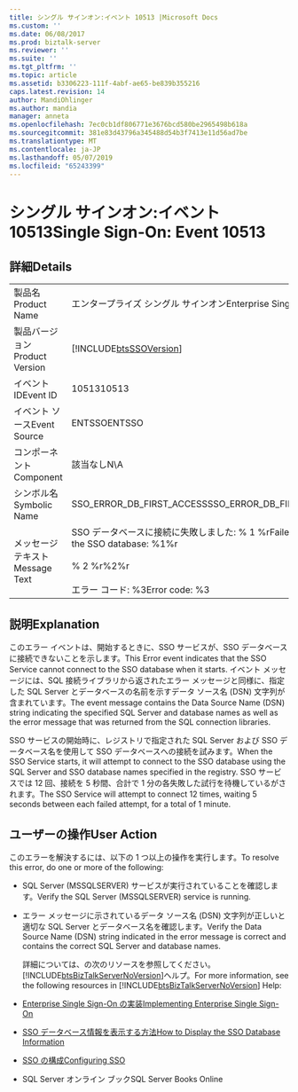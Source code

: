 ```yaml
---
title: シングル サインオン:イベント 10513 |Microsoft Docs
ms.custom: ''
ms.date: 06/08/2017
ms.prod: biztalk-server
ms.reviewer: ''
ms.suite: ''
ms.tgt_pltfrm: ''
ms.topic: article
ms.assetid: b3306223-111f-4abf-ae65-be839b355216
caps.latest.revision: 14
author: MandiOhlinger
ms.author: mandia
manager: anneta
ms.openlocfilehash: 7ec0cb1df806771e3676bcd580be2965498b618a
ms.sourcegitcommit: 381e83d43796a345488d54b3f7413e11d56ad7be
ms.translationtype: MT
ms.contentlocale: ja-JP
ms.lasthandoff: 05/07/2019
ms.locfileid: "65243399"
---
```

# <a name="single-sign-on-event-10513"></a><span data-ttu-id="d5529-102">シングル サインオン:イベント 10513</span><span class="sxs-lookup"><span data-stu-id="d5529-102">Single Sign-On: Event 10513</span></span>
## <a name="details"></a><span data-ttu-id="d5529-103">詳細</span><span class="sxs-lookup"><span data-stu-id="d5529-103">Details</span></span>  

|                 |                                                                                      |
|-----------------|--------------------------------------------------------------------------------------|
|  <span data-ttu-id="d5529-104">製品名</span><span class="sxs-lookup"><span data-stu-id="d5529-104">Product Name</span></span>   |                              <span data-ttu-id="d5529-105">エンタープライズ シングル サインオン</span><span class="sxs-lookup"><span data-stu-id="d5529-105">Enterprise Single Sign-On</span></span>                               |
| <span data-ttu-id="d5529-106">製品バージョン</span><span class="sxs-lookup"><span data-stu-id="d5529-106">Product Version</span></span> |              [!INCLUDE[btsSSOVersion](../includes/btsssoversion-md.md)]              |
|    <span data-ttu-id="d5529-107">イベント ID</span><span class="sxs-lookup"><span data-stu-id="d5529-107">Event ID</span></span>     |                                        <span data-ttu-id="d5529-108">10513</span><span class="sxs-lookup"><span data-stu-id="d5529-108">10513</span></span>                                         |
|  <span data-ttu-id="d5529-109">イベント ソース</span><span class="sxs-lookup"><span data-stu-id="d5529-109">Event Source</span></span>   |                                        <span data-ttu-id="d5529-110">ENTSSO</span><span class="sxs-lookup"><span data-stu-id="d5529-110">ENTSSO</span></span>                                        |
|    <span data-ttu-id="d5529-111">コンポーネント</span><span class="sxs-lookup"><span data-stu-id="d5529-111">Component</span></span>    |                                         <span data-ttu-id="d5529-112">該当なし</span><span class="sxs-lookup"><span data-stu-id="d5529-112">N\A</span></span>                                          |
|  <span data-ttu-id="d5529-113">シンボル名</span><span class="sxs-lookup"><span data-stu-id="d5529-113">Symbolic Name</span></span>  |                              <span data-ttu-id="d5529-114">SSO_ERROR_DB_FIRST_ACCESS</span><span class="sxs-lookup"><span data-stu-id="d5529-114">SSO_ERROR_DB_FIRST_ACCESS</span></span>                               |
|  <span data-ttu-id="d5529-115">メッセージ テキスト</span><span class="sxs-lookup"><span data-stu-id="d5529-115">Message Text</span></span>   | <span data-ttu-id="d5529-116">SSO データベースに接続に失敗しました: % 1 %r</span><span class="sxs-lookup"><span data-stu-id="d5529-116">Failed to contact the SSO database: %1%r</span></span><br /><br /> <span data-ttu-id="d5529-117">% 2 %r</span><span class="sxs-lookup"><span data-stu-id="d5529-117">%2%r</span></span><br /><br /> <span data-ttu-id="d5529-118">エラー コード: %3</span><span class="sxs-lookup"><span data-stu-id="d5529-118">Error code: %3</span></span> |

## <a name="explanation"></a><span data-ttu-id="d5529-119">説明</span><span class="sxs-lookup"><span data-stu-id="d5529-119">Explanation</span></span>  
 <span data-ttu-id="d5529-120">このエラー イベントは、開始するときに、SSO サービスが、SSO データベースに接続できないことを示します。</span><span class="sxs-lookup"><span data-stu-id="d5529-120">This Error event indicates that the SSO Service cannot connect to the SSO database when it starts.</span></span> <span data-ttu-id="d5529-121">イベント メッセージには、SQL 接続ライブラリから返されたエラー メッセージと同様に、指定した SQL Server とデータベースの名前を示すデータ ソース名 (DSN) 文字列が含まれています。</span><span class="sxs-lookup"><span data-stu-id="d5529-121">The event message contains the Data Source Name (DSN) string indicating the specified SQL Server and database names as well as the error message that was returned from the SQL connection libraries.</span></span>  

 <span data-ttu-id="d5529-122">SSO サービスの開始時に、レジストリで指定された SQL Server および SSO データベース名を使用して SSO データベースへの接続を試みます。</span><span class="sxs-lookup"><span data-stu-id="d5529-122">When the SSO Service starts, it will attempt to connect to the SSO database using the SQL Server and SSO database names specified in the registry.</span></span> <span data-ttu-id="d5529-123">SSO サービスでは 12 回、接続を 5 秒間、合計で 1 分の各失敗した試行を待機しているがされます。</span><span class="sxs-lookup"><span data-stu-id="d5529-123">The SSO Service will attempt to connect 12 times, waiting 5 seconds between each failed attempt, for a total of 1 minute.</span></span>  

## <a name="user-action"></a><span data-ttu-id="d5529-124">ユーザーの操作</span><span class="sxs-lookup"><span data-stu-id="d5529-124">User Action</span></span>  
 <span data-ttu-id="d5529-125">このエラーを解決するには、以下の 1 つ以上の操作を実行します。</span><span class="sxs-lookup"><span data-stu-id="d5529-125">To resolve this error, do one or more of the following:</span></span>  

- <span data-ttu-id="d5529-126">SQL Server (MSSQLSERVER) サービスが実行されていることを確認します。</span><span class="sxs-lookup"><span data-stu-id="d5529-126">Verify the SQL Server (MSSQLSERVER) service is running.</span></span>  

- <span data-ttu-id="d5529-127">エラー メッセージに示されているデータ ソース名 (DSN) 文字列が正しいと適切な SQL Server とデータベース名を確認します。</span><span class="sxs-lookup"><span data-stu-id="d5529-127">Verify the Data Source Name (DSN) string indicated in the error message is correct and contains the correct SQL Server and database names.</span></span>  

  <span data-ttu-id="d5529-128">詳細については、の次のリソースを参照してください。[!INCLUDE[btsBizTalkServerNoVersion](../includes/btsbiztalkservernoversion-md.md)]ヘルプ。</span><span class="sxs-lookup"><span data-stu-id="d5529-128">For more information, see the following resources in [!INCLUDE[btsBizTalkServerNoVersion](../includes/btsbiztalkservernoversion-md.md)] Help:</span></span>  

- [<span data-ttu-id="d5529-129">Enterprise Single Sign-On の実装</span><span class="sxs-lookup"><span data-stu-id="d5529-129">Implementing Enterprise Single Sign-On</span></span>](../core/implementing-enterprise-single-sign-on.md)  

- [<span data-ttu-id="d5529-130">SSO データベース情報を表示する方法</span><span class="sxs-lookup"><span data-stu-id="d5529-130">How to Display the SSO Database Information</span></span>](../core/how-to-display-the-sso-database-information.md)  

- [<span data-ttu-id="d5529-131">SSO の構成</span><span class="sxs-lookup"><span data-stu-id="d5529-131">Configuring SSO</span></span>](../core/configuring-sso.md)  

- <span data-ttu-id="d5529-132">SQL Server オンライン ブック</span><span class="sxs-lookup"><span data-stu-id="d5529-132">SQL Server Books Online</span></span>
